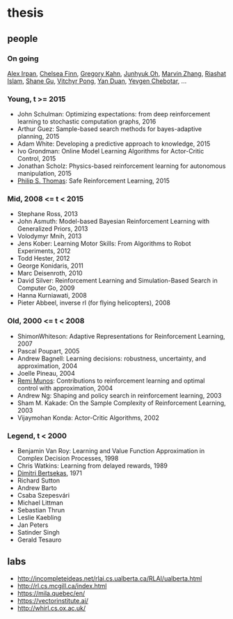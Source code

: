 # thesis

## people
### On going
[Alex Irpan](https://www.alexirpan.com/),
[Chelsea Finn](http://people.eecs.berkeley.edu/~cbfinn/),
[Gregory Kahn](https://people.eecs.berkeley.edu/~gregoryk/),
[Junhyuk Oh](https://sites.google.com/a/umich.edu/junhyuk-oh/),
[Marvin Zhang](http://marvinzhang.com/),
[Riashat Islam](https://riashatislam.com/),
[Shane Gu](http://sg717.user.srcf.net/),
[Vitchyr Pong](https://people.eecs.berkeley.edu/~vitchyr/),
[Yan Duan](http://rockyduan.com/),
[Yevgen Chebotar](http://www-clmc.usc.edu/Main/YevgenChebotar),
...

### Young, t >= 2015 
* John Schulman: Optimizing expectations: from deep reinforcement learning to stochastic computation graphs, 2016
* Arthur Guez: Sample-based search methods for bayes-adaptive planning, 2015
* Adam White: Developing a predictive approach to knowledge, 2015
* Ivo Grondman: Online Model Learning Algorithms for Actor-Critic Control, 2015
* Jonathan Scholz: Physics-based reinforcement learning for autonomous manipulation, 2015
* [Philip S. Thomas](http://psthomas.com/): Safe Reinforcement Learning, 2015

### Mid, 2008 <= t < 2015
* Stephane Ross, 2013
* John Asmuth: Model-based Bayesian Reinforcement Learning with Generalized Priors, 2013
* Volodymyr Mnih, 2013
* Jens Kober: Learning Motor Skills: From Algorithms to Robot Experiments, 2012
* Todd Hester, 2012
* George Konidaris, 2011
* Marc Deisenroth, 2010
* David Silver: Reinforcement Learning and Simulation-Based Search in Computer Go, 2009
* Hanna Kurniawati, 2008
* Pieter Abbeel, inverse rl (for flying helicopters), 2008

### Old, 2000 <= t < 2008
* ShimonWhiteson: Adaptive Representations for Reinforcement Learning, 2007
* Pascal Poupart, 2005
* Andrew Bagnell: Learning decisions: robustness, uncertainty, and approximation, 2004
* Joelle Pineau, 2004
* [Remi Munos](http://researchers.lille.inria.fr/~munos/): Contributions to reinforcement learning and optimal control with approximation, 2004
* Andrew Ng: Shaping and policy search in reinforcement learning, 2003
* Sham M. Kakade: On the Sample Complexity of Reinforcement Learning, 2003
* Vijaymohan Konda: Actor-Critic Algorithms, 2002

### Legend, t < 2000
* Benjamin Van Roy: Learning and Value Function Approximation in Complex Decision Processes, 1998
* Chris Watkins: Learning from delayed rewards, 1989
* [Dimitri Bertsekas](http://web.mit.edu/dimitrib/www/home.html), 1971
* Richard Sutton
* Andrew Barto
* Csaba Szepesvári
* Michael Littman
* Sebastian Thrun
* Leslie Kaebling
* Jan Peters
* Satinder Singh
* Gerald Tesauro

## labs
* http://incompleteideas.net/rlai.cs.ualberta.ca/RLAI/ualberta.html
* http://rl.cs.mcgill.ca/index.html
* https://mila.quebec/en/
* https://vectorinstitute.ai/
* http://whirl.cs.ox.ac.uk/

